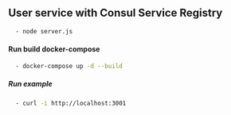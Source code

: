 ## User service with Consul Service Registry

```bash
  - node server.js
```

#### Run build docker-compose

```bash
  - docker-compose up -d --build
```

##### Run example

```sh
  - curl -i http://localhost:3001
```
